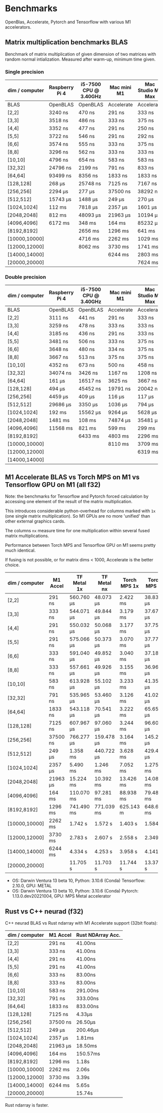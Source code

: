 # Benchmarks

OpenBlas, Accelerate, Pytorch and Tensorflow with various M1 accelerators.

## Matrix multiplication benchmarks BLAS

Benchmark of matrix multiplication of given dimension
of two matrices with random normal intialization. Measured after warm-up, minimum time given.

### Single precision

| dim / computer | Raspberry Pi 4 | i5-7500 CPU @ 3.40GHz | Mac mini M1 | Mac Studio M1 Max |
| -------------- | -------------- | --------------------- | ----------- | ----------------- |
|           BLAS |       OpenBLAS |              OpenBLAS |  Accelerate |        Accelerate |
|         [2,2]  |    3240 ns     |      470 ns           |    291 ns   |     333 ns        |
|         [3,3]  |    3518 ns     |      486 ns           |    333 ns   |     375 ns        |
|         [4,4]  |    3352 ns     |      477 ns           |    291 ns   |     250 ns        |
|         [5,5]  |    3722 ns     |      546 ns           |    291 ns   |     292 ns        |
|         [6,6]  |    3574 ns     |      555 ns           |    333 ns   |     375 ns        |
|         [8,8]  |    3296 ns     |      562 ns           |    333 ns   |     333 ns        |
|       [10,10]  |    4796 ns     |      654 ns           |    583 ns   |     583 ns        |
|       [32,32]  |   24796 ns     |     2199 ns           |    791 ns   |     833 ns        |
|       [64,64]  |   93499 ns     |     8356 ns           |   1833 ns   |    1833 ns        |
|     [128,128]  |     268 µs     |    25748 ns           |   7125 ns   |    7167 ns        |
|     [256,256]  |    2294 µs     |      277 µs           |  37500 ns   |   38292 ns        |
|     [512,512]  |   15743 µs     |     1488 µs           |    249 µs   |     270 µs        |
|   [1024,1024]  |     112 ms     |     7818 µs           |   2357 µs   |    1601 µs        |
|   [2048,2048]  |     812 ms     |    48093 µs           |  21963 µs   |   10194 µs        |
|   [4096,4096]  |    6172 ms     |      348 ms           |    164 ms   |   85232 µs        |
|   [8192,8192]  |                |     2656 ms           |   1296 ms   |     641 ms        |
| [10000,10000]  |                |     4716 ms           |   2262 ms   |    1029 ms        |
| [12000,12000]  |                |     8062 ms           |   3730 ms   |    1741 ms        |
| [14000,14000]  |                |                       |   6244 ms   |    2803 ms        |
| [20000,20000]  |                |                       |             |    7624 ms        |

### Double precision

| dim / computer | Raspberry Pi 4 | i5-7500 CPU @ 3.40GHz | Mac mini M1 | Mac Studio M1 Max |
| -------------- | -------------- | --------------------- | ----------- | ----------------- |
|           BLAS |       OpenBLAS |              OpenBLAS |  Accelerate |        Accelerate |
|         [2,2]  |    3111 ns     |      441 ns           |    291 ns   |     333 ns        |
|         [3,3]  |    3259 ns     |      478 ns           |    333 ns   |     333 ns        |
|         [4,4]  |    3185 ns     |      436 ns           |    291 ns   |     333 ns        |
|         [5,5]  |    3481 ns     |      506 ns           |    333 ns   |     375 ns        |
|         [6,6]  |    3648 ns     |      480 ns           |    334 ns   |     375 ns        |
|         [8,8]  |    3667 ns     |      513 ns           |    375 ns   |     375 ns        |
|       [10,10]  |    4352 ns     |      673 ns           |    500 ns   |     458 ns        |
|       [32,32]  |   34074 ns     |     3426 ns           |   1167 ns   |    1208 ns        |
|       [64,64]  |     161 µs     |    16517 ns           |   3625 ns   |    3667 ns        |
|     [128,128]  |     494 µs     |    45452 ns           |  19791 ns   |   20042 ns        |
|     [256,256]  |    4459 µs     |      409 µs           |    116 µs   |     117 µs        |
|     [512,512]  |   29686 µs     |     3350 µs           |   1036 µs   |     794 µs        |
|   [1024,1024]  |     192 ms     |    15562 µs           |   9264 µs   |    5628 µs        |
|   [2048,2048]  |    1481 ms     |      108 ms           |  74874 µs   |   35481 µs        |
|   [4096,4096]  |   11568 ms     |      821 ms           |    599 ms   |     299 ms        |
|   [8192,8192]  |                |     6433 ms           |   4803 ms   |    2296 ms        |
| [10000,10000]  |                |                       |   8110 ms   |    3709 ms        |
| [12000,12000]  |                |                       |             |    6319 ms        |
| [14000,14000]  |                |                       |             |                   |

## M1 Accelerate BLAS vs Torch MPS on M1 vs Tensorflow GPU on M1 (all f32)

Note: the benchmarks for Tensorflow and Pytorch forced calculation by accessing one
element of the result of the matrix multiplication. 

This introduces considerable python-overhead for columns marked with `1x` (one single
matrix multiplication). So M1 GPUs are no more 'unified' than other external graphics
cards.

The columns `nx` measure time for one multiplication within several fused matrix 
multiplications.

Performance between Torch MPS and Tensorflow GPU on M1 seems pretty much identical.

If fusing is not possible, or for matrix dims < 1000, Accelerate is the better choice.


| dim / computer | M1 Accel | TF Metal 1x | TF Metal nx |Torch MPS 1x | Torch MPS nx |
| -------------- | -------- | ----------- | ----------- | ----------- | ------------ |
| [2,2]          | 291 ns   |  560.760 µs |  48.073 µs  |  2.422 ms  |  38.831 µs   |
| [3,3]          | 333 ns   |  544.071 µs |  49.844 µs  |  3.179 ms  |  37.671 µs   |
| [4,4]          | 291 ns   |  550.032 µs |  50.068 µs  |  3.177 ms  |  37.754 µs   |
| [5,5]          | 291 ns   |  575.066 µs |  50.373 µs  |  3.070 ms  |  37.773 µs   |
| [6,6]          | 333 ns   |  591.040 µs |  49.852 µs  |  3.040 ms  |  37.181 µs   |
| [8,8]          | 333 ns   |  557.661 µs |  49.926 µs  |  3.155 ms  |  36.961 µs   |
| [10,10]        | 583 ns   |  613.928 µs |  55.102 µs  |  3.233 ms  |  41.356 µs   |
| [32,32]        | 791 ns   |  535.965 µs |  53.460 µs  |  3.126 ms  |  41.022 µs  |
| [64,64]        | 1833 ns  |  543.118 µs |  70.541 µs  |  3.222 ms  |  65.658 µs  |
| [128,128]      | 7125 ns  |  607.967 µs |  97.060 µs  |  3.244 ms  |  96.602 µs  |
| [256,256]      | 37500 ns |  766.277 µs |  159.478 µs |  3.164 ms  |  145.297 µs |
| [512,512]      | 249 µs   |  1.358 ms   |  440.722 µs |  3.628 ms  |  429.482 µs |
| [1024,1024]    | 2357 µs  |  5.490 ms   |  1.246 ms   |  7.052 ms  |  1.275 ms   |
| [2048,2048]    | 21963 µs |  15.224 ms  |  10.392 ms  |  13.426 ms |  14.085 ms  |
| [4096,4096]    | 164 ms   |  110.070 ms |  97.281 ms  |  88.938 ms |  79.480 ms  |
| [8192,8192]    | 1296 ms  |  741.490 ms |  771.039 ms |  625.143 m |  648.684 ms |
| [10000,10000]  | 2262 ms  |  1.742 s    |  1.572 s    |  1.403 s   |  1.584 s    |
| [12000,12000]  | 3730 ms  |  2.783 s    |  2.607 s    |  2.558 s   |  2.349 s    |
| [14000,14000]  | 6244 ms  |  4.334 s    |  4.253 s    |  3.958 s   |  4.141 s    |
| [20000,20000]  |          |  11.705 s   |  11.703 s   |  11.744 s  |  13.375 s   |
 
- OS: Darwin Ventura 13 beta 10, Python: 3.10.6 (Conda) Tensorflow:  2.10.0, GPU: METAL
- OS: Darwin Ventura 13 beta 10, Python: 3.10.6 (Conda) Pytorch: 1.13.0.dev20221004, GPU: MPS Metal accelerator

## Rust vs C++ neurad (f32)

C++ neurad BLAS vs Rust ndarray with M1 Accelerate support (32bit floats):

| dim / computer | M1 Accel | Rust NDArray Acc. |
| -------------- | -------- | ----------------- |
| [2,2]          | 291 ns   |  41.00ns          |
| [3,3]          | 333 ns   |  41.00ns          |
| [4,4]          | 291 ns   |  41.00ns          |
| [5,5]          | 291 ns   |  41.00ns          |
| [6,6]          | 333 ns   |  83.00ns          |
| [8,8]          | 333 ns   |  83.00ns          |
| [10,10]        | 583 ns   |  291.00ns         |
| [32,32]        | 791 ns   |  333.00ns         |
| [64,64]        | 1833 ns  |  833.00ns         |
| [128,128]      | 7125 ns  |  4.33µs           |
| [256,256]      | 37500 ns |  26.50µs          |
| [512,512]      | 249 µs   |  200.46µs         |
| [1024,1024]    | 2357 µs  |  1.81ms           |
| [2048,2048]    | 21963 µs |  18.50ms          |
| [4096,4096]    | 164 ms   |  150.57ms         |
| [8192,8192]    | 1296 ms  |  1.18s            |
| [10000,10000]  | 2262 ms  |  2.06s            |
| [12000,12000]  | 3730 ms  |  3.39s            |
| [14000,14000]  | 6244 ms  |  5.65s            |
| [20000,20000]  |          |  15.74s           |

Rust ndarray is faster.
